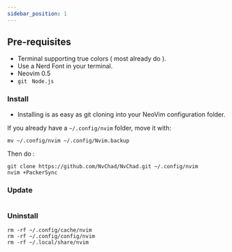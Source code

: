 ```yaml
---
sidebar_position: 1
---
```


## Pre-requisites 

- Terminal supporting true colors ( most already do ).
- Use a Nerd Font in your terminal.
- Neovim 0.5
- ```git``` ``` Node.js```

### Install

- Installing is as easy as git cloning into your NeoVim configuration folder.

If you already have a `~/.config/nvim` folder, move it with:

```shell
mv ~/.config/nvim ~/.config/Nvim.backup
```
Then do : 

``` shell 
git clone https://github.com/NvChad/NvChad.git ~/.config/nvim
nvim +PackerSync
```

### Update

```

```

### Uninstall

```shell
rm -rf ~/.config/cache/nvim
rm -rf ~/.config/config/nvim
rm -rf ~/.local/share/nvim
```
